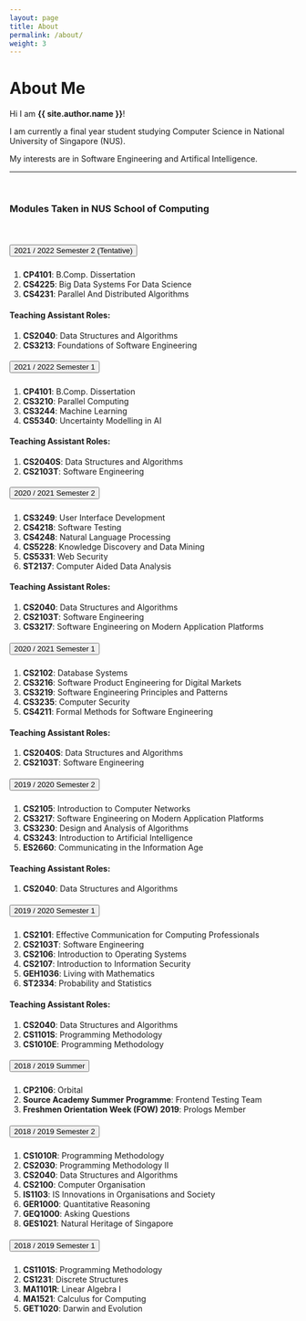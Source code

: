 ```yaml
---
layout: page
title: About
permalink: /about/
weight: 3
---
```


# **About Me**

Hi I am **{{ site.author.name }}**!<br>

I am currently a final year student studying Computer Science in National University of Singapore (NUS).

My interests are in Software Engineering and Artifical Intelligence.

<!-- <div class="row">
{% include about/skills.html title="Programming Skills" source=site.data.programming-skills %}
{% include about/skills.html title="Other Skills" source=site.data.other-skills %}
</div> -->

<!-- <div class="row">
{% include about/timeline.html %}
</div> -->

---

<br />

### Modules Taken in NUS School of Computing

<br />
<div id="accordion">
  <div class="card">
    <div class="card-header" id="headingEight">
      <h5 class="mb-0">
        <button class="btn btn-link collapsed" data-toggle="collapse" data-target="#collapseNine" aria-expanded="true" aria-controls="collapseNine">
          2021 / 2022 Semester 2 (Tentative)
        </button>
      </h5>
    </div>
    <div id="collapseNine" class="collapse show" aria-labelledby="headingEight" data-parent="#accordion">
      <div class="card-body">
         <ol>
          <li><strong>CP4101</strong>: B.Comp. Dissertation</li>
          <li><strong>CS4225</strong>: Big Data Systems For Data Science</li>
          <li><strong>CS4231</strong>: Parallel And Distributed Algorithms</li>
        </ol>
        <h4>Teaching Assistant Roles:</h4>
        <ol>
          <li><strong>CS2040</strong>: Data Structures and Algorithms</li>
          <li><strong>CS3213</strong>: Foundations of Software Engineering</li>
        </ol>
      </div>
    </div>
  </div>
  <div class="card">
    <div class="card-header" id="headingEight">
      <h5 class="mb-0">
        <button class="btn btn-link collapsed" data-toggle="collapse" data-target="#collapseEight" aria-expanded="true" aria-controls="collapseEight">
          2021 / 2022 Semester 1
        </button>
      </h5>
    </div>
    <div id="collapseEight" class="collapse" aria-labelledby="headingEight" data-parent="#accordion">
      <div class="card-body">
         <ol>
          <li><strong>CP4101</strong>: B.Comp. Dissertation</li>
          <li><strong>CS3210</strong>: Parallel Computing</li>
          <li><strong>CS3244</strong>: Machine Learning</li>
          <li><strong>CS5340</strong>: Uncertainty Modelling in AI</li>
        </ol>
        <h4>Teaching Assistant Roles:</h4>
        <ol>
          <li><strong>CS2040S</strong>: Data Structures and Algorithms</li>
          <li><strong>CS2103T</strong>: Software Engineering</li>
        </ol>
      </div>
    </div>
  </div>
  <div class="card">
    <div class="card-header" id="headingSeven">
      <h5 class="mb-0">
        <button class="btn btn-link collapsed" data-toggle="collapse" data-target="#collapseSeven" aria-expanded="true" aria-controls="collapseSeven">
          2020 / 2021 Semester 2
        </button>
      </h5>
    </div>
    <div id="collapseSeven" class="collapse" aria-labelledby="headingSeven" data-parent="#accordion">
      <div class="card-body">
         <ol>
          <li><strong>CS3249</strong>: User Interface Development</li>
          <li><strong>CS4218</strong>: Software Testing</li>
          <li><strong>CS4248</strong>: Natural Language Processing</li>
          <li><strong>CS5228</strong>: Knowledge Discovery and Data Mining</li>
          <li><strong>CS5331</strong>: Web Security</li>
          <li><strong>ST2137</strong>: Computer Aided Data Analysis</li>
        </ol>
        <h4>Teaching Assistant Roles:</h4>
        <ol>
          <li><strong>CS2040</strong>: Data Structures and Algorithms</li>
          <li><strong>CS2103T</strong>: Software Engineering</li>
          <li><strong>CS3217</strong>: Software Engineering on Modern Application Platforms</li>
        </ol>
      </div>
    </div>
  </div>
  <div class="card">
    <div class="card-header" id="headingSix">
      <h5 class="mb-0">
        <button class="btn btn-link" data-toggle="collapse" data-target="#collapseSix" aria-expanded="true" aria-controls="collapseSix">
          2020 / 2021 Semester 1
        </button>
      </h5>
    </div>
    <div id="collapseSix" class="collapse" aria-labelledby="headingSix" data-parent="#accordion">
      <div class="card-body">
         <ol>
          <li><strong>CS2102</strong>: Database Systems</li>
          <li><strong>CS3216</strong>: Software Product Engineering for Digital Markets</li>
          <li><strong>CS3219</strong>: Software Engineering Principles and Patterns</li>
          <li><strong>CS3235</strong>: Computer Security</li>
          <li><strong>CS4211</strong>: Formal Methods for Software Engineering</li>
        </ol>
        <h4>Teaching Assistant Roles:</h4>
        <ol>
          <li><strong>CS2040S</strong>: Data Structures and Algorithms</li>
          <li><strong>CS2103T</strong>: Software Engineering</li>
        </ol>
      </div>
    </div>
  </div>
  <div class="card">
    <div class="card-header" id="headingFive">
      <h5 class="mb-0">
        <button class="btn btn-link" data-toggle="collapse" data-target="#collapseFive" aria-expanded="true" aria-controls="collapseFive">
          2019 / 2020 Semester 2
        </button>
      </h5>
    </div>
    <div id="collapseFive" class="collapse" aria-labelledby="headingFive" data-parent="#accordion">
      <div class="card-body">
         <ol>
          <li><strong>CS2105</strong>: Introduction to Computer Networks</li>
          <li><strong>CS3217</strong>: Software Engineering on Modern Application Platforms</li>
          <li><strong>CS3230</strong>: Design and Analysis of Algorithms</li>
          <li><strong>CS3243</strong>: Introduction to Artificial Intelligence</li>
          <li><strong>ES2660</strong>: Communicating in the Information Age</li>
        </ol>
        <h4>Teaching Assistant Roles:</h4>
        <ol>
          <li><strong>CS2040</strong>: Data Structures and Algorithms</li>
        </ol>
      </div>
    </div>
  </div>
  <div class="card">
    <div class="card-header" id="headingFour">
      <h5 class="mb-0">
        <button class="btn btn-link collapsed" data-toggle="collapse" data-target="#collapseFour" aria-expanded="true" aria-controls="collapseFour">
          2019 / 2020 Semester 1
        </button>
      </h5>
    </div>
    <div id="collapseFour" class="collapse" aria-labelledby="headingFour" data-parent="#accordion">
      <div class="card-body">
         <ol>
          <li><strong>CS2101</strong>: Effective Communication for Computing Professionals</li>
          <li><strong>CS2103T</strong>: Software Engineering</li>
          <li><strong>CS2106</strong>: Introduction to Operating Systems</li>
          <li><strong>CS2107</strong>: Introduction to Information Security</li>
          <li><strong>GEH1036</strong>: Living with Mathematics</li>
        <li><strong>ST2334</strong>: Probability and Statistics</li>
        </ol>
        <h4>Teaching Assistant Roles:</h4>
        <ol>
          <li><strong>CS2040</strong>: Data Structures and Algorithms</li>
          <li><strong>CS1101S</strong>: Programming Methodology</li>
          <li><strong>CS1010E</strong>: Programming Methodology</li>
        </ol>
      </div>
    </div>
  </div>
  <div class="card">
    <div class="card-header" id="headingThree">
      <h5 class="mb-0">
        <button class="btn btn-link collapsed" data-toggle="collapse" data-target="#collapseThree" aria-expanded="false" aria-controls="collapseThree">
          2018 / 2019 Summer
        </button>
      </h5>
    </div>
    <div id="collapseThree" class="collapse" aria-labelledby="headingThree" data-parent="#accordion">
      <div class="card-body">
         <ol>
          <li><strong>CP2106</strong>: Orbital</li>
          <li><strong>Source Academy Summer Programme</strong>: Frontend Testing Team</li>
          <li><strong>Freshmen Orientation Week (FOW) 2019</strong>: Prologs Member</li>
        </ol>
      </div>
    </div>
  </div>
  <div class="card">
    <div class="card-header" id="headingTwo">
      <h5 class="mb-0">
        <button class="btn btn-link collapsed" data-toggle="collapse" data-target="#collapseTwo" aria-expanded="false" aria-controls="collapseTwo">
          2018 / 2019 Semester 2
        </button>
      </h5>
    </div>
    <div id="collapseTwo" class="collapse" aria-labelledby="headingTwo" data-parent="#accordion">
      <div class="card-body">
        <ol>
          <li><strong>CS1010R</strong>: Programming Methodology</li>
          <li><strong>CS2030</strong>: Programming Methodology II</li>
          <li><strong>CS2040</strong>: Data Structures and Algorithms</li>
          <li><strong>CS2100</strong>: Computer Organisation</li>
          <li><strong>IS1103</strong>: IS Innovations in Organisations and Society</li>
          <li><strong>GER1000</strong>: Quantitative Reasoning</li>
          <li><strong>GEQ1000</strong>: Asking Questions</li>
          <li><strong>GES1021</strong>: Natural Heritage of Singapore</li>
    </ol>
      </div>
    </div>
  </div>
  <div class="card">
    <div class="card-header" id="headingOne">
      <h5 class="mb-0">
        <button class="btn btn-link collapsed" data-toggle="collapse" data-target="#collapseOne" aria-expanded="false" aria-controls="collapseOne">
          2018 / 2019 Semester 1
        </button>
      </h5>
    </div>
    <div id="collapseOne" class="collapse" aria-labelledby="headingOne" data-parent="#accordion">
      <div class="card-body">
        <ol>
          <li><strong>CS1101S</strong>: Programming Methodology</li>
          <li><strong>CS1231</strong>: Discrete Structures</li>
          <li><strong>MA1101R</strong>: Linear Algebra I</li>
          <li><strong>MA1521</strong>: Calculus for Computing</li>
          <li><strong>GET1020</strong>: Darwin and Evolution</li>
    </ol>
      </div>
    </div>
  </div>
</div>
